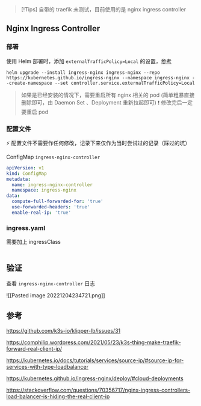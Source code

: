 > [!Tips]
> 自带的 traefik 未测试，目前使用的是 nginx ingress controller

## Nginx Ingress Controller

### 部署

使用 Helm 部署时，添加 `externalTrafficPolicy=Local` 的设置，[参考](https://kubernetes.github.io/ingress-nginx/deploy/#cloud-deployments)

```shell
helm upgrade --install ingress-nginx ingress-nginx --repo https://kubernetes.github.io/ingress-nginx --namespace ingress-nginx --create-namespace --set controller.service.externalTrafficPolicy=Local
```

> 如果是已经安装的情况下，需要重启所有 nginx 相关的 pod (简单粗暴直接删除即可，由 Daemon Set 、Deployment 重新拉起即可)
> ❗ 修改完后一定要重启 pod


### 配置文件

⚡ 配置文件不需要作任何修改，记录下来仅作为当时尝试过的记录（踩过的坑）

ConfigMap  `ingress-nginx-controller`

```yaml
apiVersion: v1  
kind: ConfigMap  
metadata:  
  name: ingress-nginx-controller  
  namespace: ingress-nginx  
data:  
  compute-full-forwarded-for: 'true'  
  use-forwarded-headers: 'true'  
  enable-real-ip: 'true'
```


### ingress.yaml

需要加上 ingressClass

```yaml

```


## 验证

查看 `ingress-nginx-controller` 日志

![[Pasted image 20221204234721.png]]


## 参考

https://github.com/k3s-io/klipper-lb/issues/31

https://comphilip.wordpress.com/2021/05/23/k3s-thing-make-traefik-forward-real-client-ip/

https://kubernetes.io/docs/tutorials/services/source-ip/#source-ip-for-services-with-type-loadbalancer

https://kubernetes.github.io/ingress-nginx/deploy/#cloud-deployments

https://stackoverflow.com/questions/70356717/nginx-ingress-controllers-load-balancer-is-hiding-the-real-client-ip